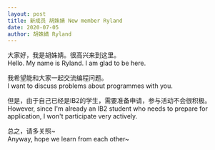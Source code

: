 ```yaml
---
layout: post
title: 新成员 胡姝婧 New member Ryland
date: 2020-07-05
author: 胡姝婧 Ryland
---
```


大家好，我是胡姝婧。很高兴来到这里。<br/>
Hello. My name is Ryland. I am glad to be here.

我希望能和大家一起交流编程问题。<br/>
I want to discuss problems about programmes with you.

但是，由于自己已经是IB2的学生，需要准备申请，参与活动不会很积极。<br/>
However, since I'm already an IB2 student who needs to prepare for application, I won't participate very actively.

总之，请多关照~<br/>
Anyway, hope we learn from each other~